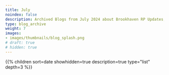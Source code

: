 ```yaml
---
title: July
noindex: false
description: Archived Blogs from July 2024 about Brookhaven RP Updates, exciting news, and new findings
type: blog_archive
weight: 7
images:
- images/thumbnails/blog_splash.png
# draft: true
# hidden: true
---
```




{{% children sort=date showhidden=true description=true type="list" depth=3 %}}
